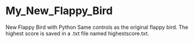 # My_New_Flappy_Bird
New Flappy Bird with Python
Same controls as the original flappy bird.
The highest score is saved in a .txt file named highestscore.txt.
